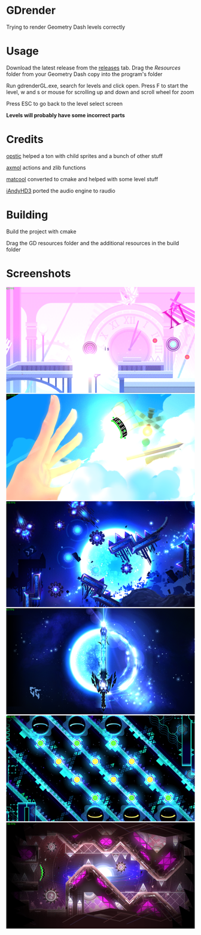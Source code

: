 # GDrender
Trying to render Geometry Dash levels correctly

# Usage
Download the latest release from the [releases](https://github.com/maxnut/gdrender/releases/latest) tab. Drag the _Resources_ folder from your Geometry Dash copy into the program's folder

Run gdrenderGL.exe, search for levels and click open. Press F to start the level, w and s or mouse for scrolling up and down and scroll wheel for zoom

Press ESC to go back to the level select screen

__Levels will probably have some incorrect parts__

# Credits

[opstic](https://github.com/opstic/gdclone) helped a ton with child sprites and a bunch of other stuff

[axmol](https://github.com/axmolengine/axmol) actions and zlib functions

[matcool](https://github.com/matcool) converted to cmake and helped with some level stuff

[iAndyHD3](https://github.com/iAndyHD3) ported the audio engine to raudio

# Building

Build the project with cmake

Drag the GD resources folder and the additional resources in the build folder

# Screenshots

![ss1](/images/ss1.png)
![ss2](/images/ss2.png)
![ss3](/images/ss3.png)
![ss4](/images/ss4.png)
![ss5](/images/ss5.png)
![ss6](/images/ss6.png)
